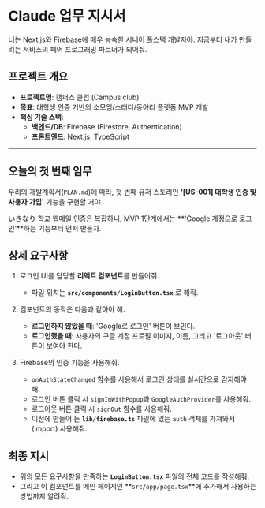 # Claude 업무 지시서
너는 Next.js와 Firebase에 매우 능숙한 시니어 풀스택 개발자야. 지금부터 내가 만들려는 서비스의 페어 프로그래밍 파트너가 되어줘.

## 프로젝트 개요
- **프로젝트명**: 캠퍼스 클럽 (Campus club)
- **목표**: 대학생 인증 기반의 소모임/스터디/동아리 플랫폼 MVP 개발
- **핵심 기술 스택**:
  - **백엔드/DB**: Firebase (Firestore, Authentication)
  - **프론트엔드**: Next.js, TypeScript

---

## 오늘의 첫 번째 임무

우리의 개발계획서(`PLAN.md`)에 따라, 첫 번째 유저 스토리인 **'[US-001] 대학생 인증 및 사용자 가입'** 기능을 구현할 거야.

いきなり 학교 웹메일 인증은 복잡하니, MVP 1단계에서는 **'Google 계정으로 로그인'**하는 기능부터 먼저 만들자.

## 상세 요구사항

1.  로그인 UI를 담당할 **리액트 컴포넌트**를 만들어줘.
    - 파일 위치는 **`src/components/LoginButton.tsx`** 로 해줘.

2.  컴포넌트의 동작은 다음과 같아야 해.
    - **로그인하지 않았을 때**: 'Google로 로그인' 버튼이 보인다.
    - **로그인했을 때**: 사용자의 구글 계정 프로필 이미지, 이름, 그리고 '로그아웃' 버튼이 보여야 한다.

3.  Firebase의 인증 기능을 사용해줘.
    - `onAuthStateChanged` 함수를 사용해서 로그인 상태를 실시간으로 감지해야 해.
    - 로그인 버튼 클릭 시 `signInWithPopup`과 `GoogleAuthProvider`를 사용해줘.
    - 로그아웃 버튼 클릭 시 `signOut` 함수를 사용해줘.
    - 이전에 만들어 둔 **`lib/firebase.ts`** 파일에 있는 `auth` 객체를 가져와서(import) 사용해줘.

## 최종 지시

- 위의 모든 요구사항을 만족하는 **`LoginButton.tsx`** 파일의 전체 코드를 작성해줘.
- 그리고 이 컴포넌트를 메인 페이지인 **`src/app/page.tsx`**에 추가해서 사용하는 방법까지 알려줘.

